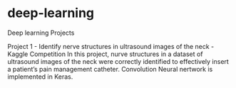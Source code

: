 # deep-learning
Deep learning Projects

Project 1 - Identify nerve structures in ultrasound images of the neck - Kaggle Competition
In this project, nurve structures in a dataset of ultrasound images of the neck were correctly
identified to effectively insert a patient’s pain management catheter. Convolution Neural nertwork
is implemented in Keras.
